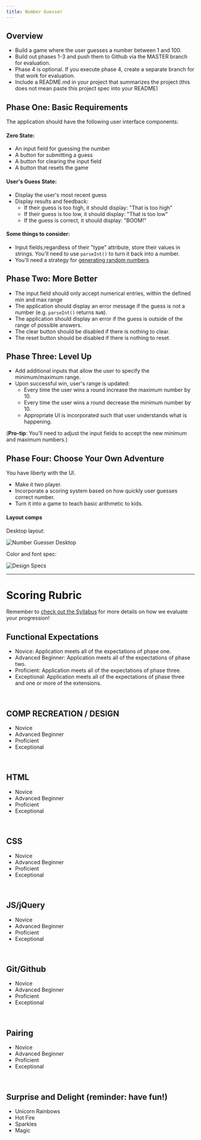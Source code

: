 ```yaml
---
title: Number Guesser
---
```


## Overview
- Build a game where the user guesses a number between 1 and 100.
- Build out phases 1-3 and push them to Github via the MASTER branch for evaluation.
- Phase 4 is optional. If you execute phase 4, create a separate branch for that work for evaluation.
- Include a README.md in your project that summarizes the project (this does not mean paste this project spec into your README)

## Phase One: Basic Requirements

The application should have the following user interface components:

#### Zero State:
- An input field for guessing the number
- A button for submitting a guess
- A button for clearing the input field
- A button that resets the game

#### User's Guess State:
- Display the user's most recent guess
- Display results and feedback:
  - If their guess is too high, it should display: "That is too high"
  - If their guess is too low, it should display: "That is too low"
  - If the guess is correct, it should display: "BOOM!"

#### Some things to consider:
- Input fields,regardless of their "type" attribute, store their values in strings. You'll need to use `parseInt()` to turn it back into a number.
- You'll need a strategy for [generating random numbers][rand].

[rand]: http://frontend.turing.io/independent-study/random-numbers.html

## Phase Two: More Better

- The input field should only accept numerical entries, within the defined min and max range
- The application should display an error message if the guess is not a number (e.g. `parseInt()` returns `NaN`).
- The application should display an error if the guess is outside of the range of possible answers.
- The clear button should be disabled if there is nothing to clear.
- The reset button should be disabled if there is nothing to reset.

## Phase Three: Level Up

- Add additional inputs that allow the user to specify the minimum/maximum range.
- Upon successful win, user's range is updated:
  - Every time the user wins a round increase the maximum number by 10.
  - Every time the user wins a round decrease the minimum number by 10.
  - Appropriate UI is incorporated such that user understands what is happening.

(**Pro-tip**: You'll need to adjust the input fields to accept the new minimum and maximum numbers.)

## Phase Four: Choose Your Own Adventure

You have liberty with the UI.

- Make it two player.
- Incorporate a scoring system based on how quickly user guesses correct number.
- Turn it into a game to teach basic arithmetic to kids.

#### Layout comps

Desktop layout:

![Number Guesser Desktop][desktop-base]

Color and font spec:

![Design Specs][design-specs]


[desktop-base]: /assets/images/projects/number-guesser/numberguesser1.png
[mobile-base]: /assets/images/projects/number-guesser/numberguesser2.png
[design-specs]: /assets/images/projects/number-guesser/numberguesser3.png

------------------------------------------------------------------

# Scoring Rubric

Remember to [check out the Syllabus](http://frontend.turing.io/lessons/module-1/syllabus-eval-progression.html) for more details on how we evaluate your progression!

## Functional Expectations

- Novice: Application meets all of the expectations of phase one.
- Advanced Beginner: Application meets all of the expectations of phase two.
- Proficient: Application meets all of the expectations of phase three.
- Exceptional: Application meets all of the expectations of phase three and one or more of the extensions.

<br>

## COMP RECREATION / DESIGN

- Novice
- Advanced Beginner
- Proficient
- Exceptional

<br>

## HTML

- Novice
- Advanced Beginner
- Proficient
- Exceptional

<br>

##  CSS

- Novice
- Advanced Beginner
- Proficient
- Exceptional

<br>

##  JS/jQuery

- Novice
- Advanced Beginner
- Proficient
- Exceptional

<br>

## Git/Github

- Novice
- Advanced Beginner
- Proficient
- Exceptional

<br>

## Pairing

- Novice
- Advanced Beginner
- Proficient
- Exceptional

<br>

## Surprise and Delight (reminder: have fun!)

- Unicorn Rainbows
- Hot Fire
- Sparkles
- Magic

